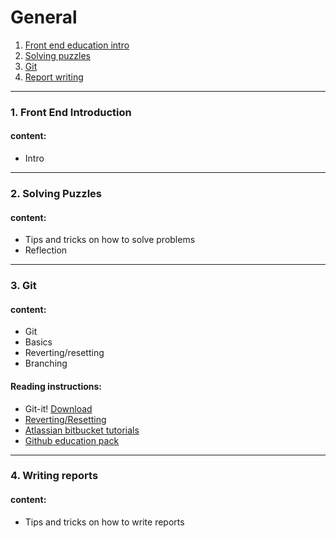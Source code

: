 
# General


1. [Front end education intro](/courses/general/lectures/markdown/lecture-general-1-intro.md)
1. [Solving puzzles](/courses/general/lectures/markdown/lecture-general-2-solving-puzzles.md)
1. [Git](/courses/general/lectures/markdown/lecture-general-3-git.md)
1. [Report writing](/courses/general/lectures/markdown/lecture-general-4-report-writing.md)

---

### 1. Front End Introduction
#### content:
* Intro

---

### 2. Solving Puzzles
#### content:
* Tips and tricks on how to solve problems
* Reflection

---

### 3. Git

#### content:
* Git
* Basics
* Reverting/resetting
* Branching

#### Reading instructions:
* Git-it! <a href="https://github.com/jlord/git-it-electron/releases">Download</a>
* <a href="https://www.atlassian.com/git/tutorials/undoing-changes/git-revert" target="_blank">Reverting/Resetting</a>
* <a href="https://www.atlassian.com/git/tutorials/learn-git-with-bitbucket-cloud#create-the-repository">Atlassian bitbucket tutorials</a>
* <a href="https://education.github.com/pack">Github education pack</a>

---

### 4. Writing reports
#### content:
* Tips and tricks on how to write reports
